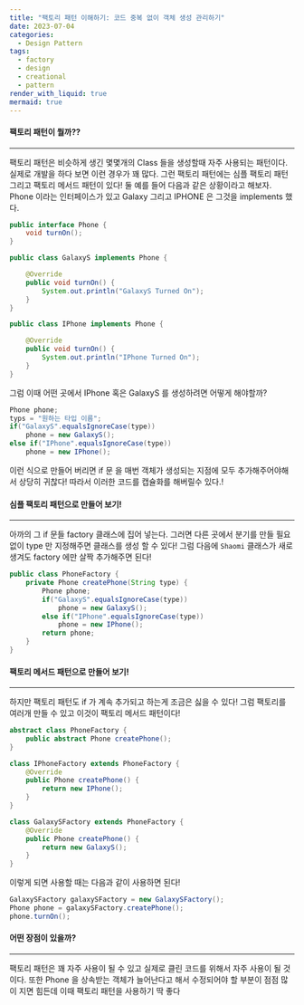 ```yaml
---
title: "팩토리 패턴 이해하기: 코드 중복 없이 객체 생성 관리하기"
date: 2023-07-04
categories:
  - Design Pattern
tags:
  - factory
  - design
  - creational
  - pattern
render_with_liquid: true
mermaid: true
---
```

#### 팩토리 패턴이 뭘까??
---
팩토리 패턴은 비슷하게 생긴 몇몇개의 Class 들을 생성할때 자주 사용되는 패턴이다. 실제로 개발을 하다 보면
이런 경우가 꽤 많다. 그런 팩토리 패턴에는 심플 팩토리 패턴 그리고 팩토리 메서드 패턴이 있다! 둘
예를 들어 다음과 같은 상황이라고 해보자. Phone 이라는 인터페이스가 있고 Galaxy 그리고 IPHONE 은 그것을 implements 했다. 

```java
public interface Phone {
	void turnOn();
}

public class GalaxyS implements Phone {

    @Override
    public void turnOn() {
    	System.out.println("GalaxyS Turned On");
    }
}

public class IPhone implements Phone {

    @Override
    public void turnOn() {
    	System.out.println("IPhone Turned On");
    }
}
```

그럼 이때 어떤 곳에서 IPhone 혹은 GalaxyS 를 생성하려면 어떻게 해야할까?

```java
Phone phone;
typs = "원하는 타입 이름";
if("GalaxyS".equalsIgnoreCase(type))
    phone = new GalaxyS();
else if("IPhone".equalsIgnoreCase(type))
    phone = new IPhone();
```

이런 식으로 만들어 버리면 if 문 을 매번 객체가 생성되는 지점에 모두 추가해주어야해서 상당히 귀찮다! 따라서 이러한 코드를 캡슐화를 해버릴수 있다.!

#### 심플 팩토리 패턴으로 만들어 보기!
---

아까의 그 if 문들 factory 클래스에 집어 넣는다. 그러면 다른 곳에서 분기를 만들 필요없이 type 만 지정해주면 클래스를 생성 할 수 있다! 그럼 다음에 `Shaomi` 클래스가 새로 생겨도 factory 에만 살짝 추가해주면 된다!


```java
public class PhoneFactory {
    private Phone createPhone(String type) {
        Phone phone;
        if("GalaxyS".equalsIgnoreCase(type))
            phone = new GalaxyS();
        else if("IPhone".equalsIgnoreCase(type))
            phone = new IPhone();
        return phone;
    }
}
```

#### 팩토리 메서드 패턴으로 만들어 보기!
---

하지만 팩토리 패턴도 if 가 계속 추가되고 하는게 조금은 싫을 수 있다! 그럼 팩토리를 여러개 만들 수 있고 이것이 팩토리 메서드 패턴이다! 

```java
abstract class PhoneFactory {
    public abstract Phone createPhone();
}

class IPhoneFactory extends PhoneFactory {
    @Override
    public Phone createPhone() {
        return new IPhone();
    }
}

class GalaxySFactory extends PhoneFactory {
    @Override
    public Phone createPhone() {
        return new GalaxyS();
    }
}
```

이렇게 되면 사용할 때는 다음과 같이 사용하면 된다!

```java
GalaxySFactory galaxySFactory = new GalaxySFactory();
Phone phone = galaxySFactory.createPhone();
phone.turnOn();
```

#### 어떤 장점이 있을까?
---
팩토리 패턴은 꽤 자주 사용이 될 수 있고 실제로 클린 코드를 위해서 자주 사용이 될 것이다.
또한 Phone 을 상속받는 객체가 늘어난다고 해서 수정되어야 할 부분이 점점 많이 지면 힘든데 이때 팩토리 패턴을 사용하기 딱 좋다